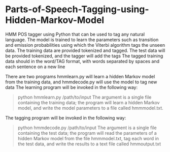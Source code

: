 # Parts-of-Speech-Tagging-using-Hidden-Markov-Model
HMM POS tagger using Python that can be used to tag any natural language. The model is trained to learn the parameters such as transition and emission probabilities using which the Viterbi algorithm tags the unseen data.
The training data are provided tokenized and tagged. The test data will be provided tokenized, and the tagger will add the tags
The tagged training data should in the word/TAG format, with words separated by spaces and each sentence on a new line

There are two programs
hmmlearn.py will learn a hidden Markov model from the training data, and hmmdecode.py will use the model to tag new data
The learning program will be invoked in the following way:
> python hmmlearn.py /path/to/input
The argument is a single file containing the training data; the program will learn a hidden Markov model, and write the model parameters to a file called hmmmodel.txt.

The tagging program will be invoked in the following way:
> python hmmdecode.py /path/to/input
The argument is a single file containing the test data; the program will read the parameters of a hidden Markov model from the file hmmmodel.txt, tag each word in the test data, and write the results to a text file called hmmoutput.txt

